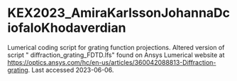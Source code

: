 # KEX2023_AmiraKarlssonJohannaDciofaloKhodaverdian
Lumerical coding script for grating function projections. Altered version of script " diffraction_grating_FDTD.lfs" found on Ansys Lumerical website at https://optics.ansys.com/hc/en-us/articles/360042088813-Diffraction-grating. Last accessed 2023-06-06.
